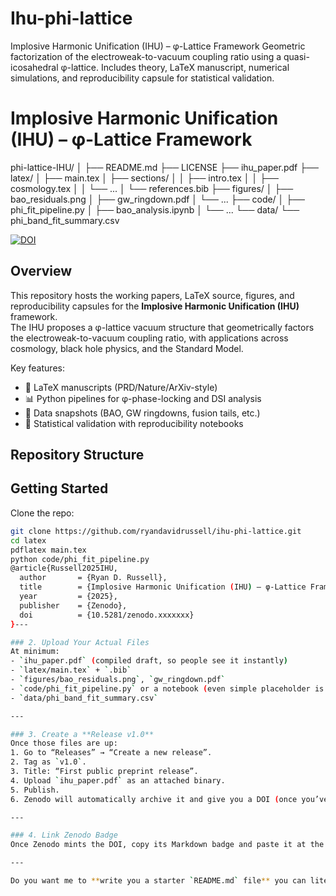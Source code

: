 # Ihu-phi-lattice
Implosive Harmonic Unification (IHU) – φ-Lattice Framework Geometric factorization of the electroweak-to-vacuum coupling ratio using a quasi-icosahedral φ-lattice. Includes theory, LaTeX manuscript, numerical simulations, and reproducibility capsule for statistical validation.
# Implosive Harmonic Unification (IHU) – φ-Lattice Framework

phi-lattice-IHU/
│
├── README.md
├── LICENSE
├── ihu_paper.pdf
├── latex/
│   ├── main.tex
│   ├── sections/
│   │   ├── intro.tex
│   │   ├── cosmology.tex
│   │   └── ...
│   └── references.bib
├── figures/
│   ├── bao_residuals.png
│   ├── gw_ringdown.pdf
│   └── ...
├── code/
│   ├── phi_fit_pipeline.py
│   ├── bao_analysis.ipynb
│   └── ...
└── data/
    └── phi_band_fit_summary.csv

[![DOI](https://zenodo.org/badge/DOI/10.5281/zenodo.xxxxxxx.svg)](https://doi.org/10.5281/zenodo.xxxxxxx)

## Overview
This repository hosts the working papers, LaTeX source, figures, and reproducibility capsules for the **Implosive Harmonic Unification (IHU)** framework.  
The IHU proposes a φ-lattice vacuum structure that geometrically factors the electroweak-to-vacuum coupling ratio, with applications across cosmology, black hole physics, and the Standard Model.

Key features:
- 📄 LaTeX manuscripts (PRD/Nature/ArXiv-style)
- 📊 Python pipelines for φ-phase-locking and DSI analysis
- 📂 Data snapshots (BAO, GW ringdowns, fusion tails, etc.)
- 🔬 Statistical validation with reproducibility notebooks

## Repository Structure

## Getting Started
Clone the repo:
```bash
git clone https://github.com/ryandavidrussell/ihu-phi-lattice.git
cd latex
pdflatex main.tex
python code/phi_fit_pipeline.py
@article{Russell2025IHU,
  author       = {Ryan D. Russell},
  title        = {Implosive Harmonic Unification (IHU) – φ-Lattice Framework},
  year         = {2025},
  publisher    = {Zenodo},
  doi          = {10.5281/zenodo.xxxxxxx}
}---

### 2. Upload Your Actual Files
At minimum:
- `ihu_paper.pdf` (compiled draft, so people see it instantly)  
- `latex/main.tex` + `.bib`  
- `figures/bao_residuals.png`, `gw_ringdown.pdf`  
- `code/phi_fit_pipeline.py` or a notebook (even simple placeholder is fine)  
- `data/phi_band_fit_summary.csv`  

---

### 3. Create a **Release v1.0**
Once those files are up:
1. Go to “Releases” → “Create a new release”.  
2. Tag as `v1.0`.  
3. Title: “First public preprint release”.  
4. Upload `ihu_paper.pdf` as an attached binary.  
5. Publish.  
6. Zenodo will automatically archive it and give you a DOI (once you’ve linked GitHub ↔ Zenodo).  

---

### 4. Link Zenodo Badge
Once Zenodo mints the DOI, copy its Markdown badge and paste it at the top of your README (like in my snippet above). That looks super professional.

---

Do you want me to **write you a starter `README.md` file** you can literally copy-paste into your repo right now, before you even connect to Zenodo? That way you’ll already look polished to anyone who stumbles across it.


